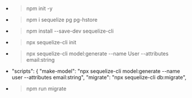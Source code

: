 - > npm init -y
- > npm i sequelize pg pg-hstore
- > npm install --save-dev sequelize-cli
- > npx sequelize-cli init
- > npx sequelize-cli model:generate --name User --attributes email:string
-   "scripts": {
    "make-model": "npx sequelize-cli model:generate --name user --attributes email:string",
    "migrate": "npx sequelize-cli db:migrate",

- > npm run migrate